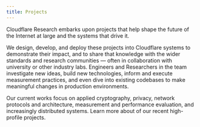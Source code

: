 ```yaml
---
title: Projects
---
```


Cloudflare Research embarks upon projects that help shape the future of the Internet at large and the systems that drive it. 

We design, develop, and deploy these projects into Cloudflare systems to demonstrate their impact, and to share that knowledge with the wider standards and research communities — often in collaboration with university or other industry labs. Engineers and Researchers in the team investigate new ideas, build new technologies, inform and execute measurement practices, and even dive into existing codebases to make meaningful changes in production environments. 

Our current works focus on applied cryptography, privacy, network protocols and architecture, measurement and performance evaluation, and increasingly distributed systems. Learn more about of our recent high-profile projects.